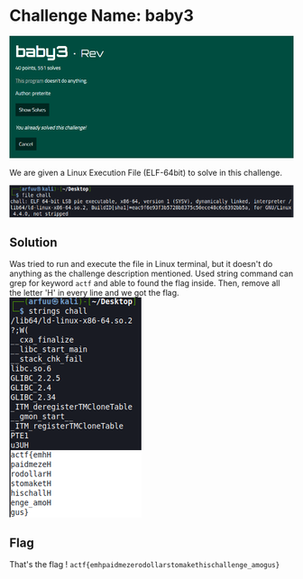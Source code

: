 # Challenge Name: baby3

![quest](question.png)

We are given a Linux Execution File (ELF-64bit) to solve in this challenge. 

![img1](chall.png)

## Solution
Was tried to run and execute the file in Linux terminal, but it doesn't do anything as the challenge description mentioned. Used string command can grep for keyword `actf` and able to found the flag inside. Then, remove all the letter 'H' in every line and we got the flag. 
![img2](flag.png)


## Flag
That's the flag !
`actf{emhpaidmezerodollarstomakethischallenge_amogus}`